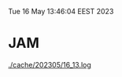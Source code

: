 Tue 16 May 13:46:04 EEST 2023
# JAM
<a href='./cache/202305/16_13.log'>./cache/202305/16_13.log</a>
